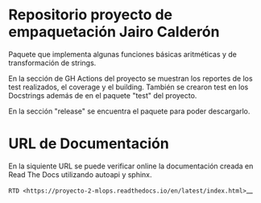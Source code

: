 Repositorio proyecto de empaquetación Jairo Calderón
====================================================
Paquete que implementa algunas funciones básicas aritméticas y de transformación de strings.

En la sección de GH Actions del proyecto se muestran los reportes de los test realizados, el coverage y el building.
También se crearon test en los Docstrings además de en el paquete "test" del proyecto.

En la sección "release" se encuentra el paquete para poder descargarlo.

URL de Documentación
====================

En la siquiente URL se puede verificar online la documentación creada en Read The Docs utilizando autoapi y sphinx.

`RTD <https://proyecto-2-mlops.readthedocs.io/en/latest/index.html>`__

